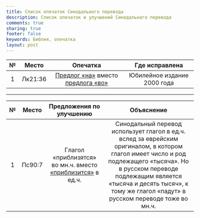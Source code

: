 ```yaml
---
title: Список опечаток Синодального перевода
description: Список опечаток и улучшений Синодального перевода
comments: true
sharing: true
footer: false
keywords: Библия, опечатка
layout: post
---
```


| №  |      Место    |            Опечатка                                             |        Где исправлена        |
|:--:|:-------------:|:---------------------------------------------------------------:|:----------------------------:|
| 1  | Лк21:36       |  [Предлог «на»][2] вместо [предлога «во»][3]                    | Юбилейное издание 2000 года  |

---

| №  |      Место    |            Предложения по улучшению                             |        Объяснение        |
|:--:|:-------------:|:---------------------------------------------------------------:|:----------------------------:|
| 1  | Пс90:7        | Глагол «приблизятся» во мн.ч. вместо [«приблизится»][4] в ед.ч. | Синодальный перевод использует глагол в ед.ч. вслед за еврейским оригиналом, в котором глагол имеет число и род подлежащего «тысяча». Но в русском переводе подлежащим является «тысяча и десять тысяч», к тому же глагол «падут» в русском переводе тоже во мн.ч. |


[2]: https://bibleonline.ru/bible/rst66/luk-21/
[3]: https://bibleonline.ru/bible/rst-jbl/luk-21/
[4]: https://bibleonline.ru/bible/rst66/psa-90/
